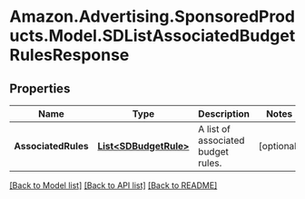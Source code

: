# Amazon.Advertising.SponsoredProducts.Model.SDListAssociatedBudgetRulesResponse

## Properties

Name | Type | Description | Notes
------------ | ------------- | ------------- | -------------
**AssociatedRules** | [**List&lt;SDBudgetRule&gt;**](SDBudgetRule.md) | A list of associated budget rules. | [optional] 

[[Back to Model list]](../README.md#documentation-for-models) [[Back to API list]](../README.md#documentation-for-api-endpoints) [[Back to README]](../README.md)

